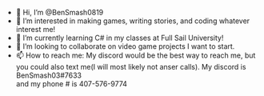- 👋 Hi, I’m @BenSmash0819
- 👀 I’m interested in making games, writing stories, and coding whatever interest me!
- 🌱 I’m currently learning C# in my classes at Full Sail University!
- 💞️ I’m looking to collaborate on video game projects I want to start. 
- 📫 How to reach me: My discord would be the best way to reach me, but you could also text me(I will most likely not anser calls). My discord is BenSmash03#7633  
and my phone # is 407-576-9774
<!---
BenSmash0819/BenSmash0819 is a ✨ special ✨ repository because its `README.md` (this file) appears on your GitHub profile.
You can click the Preview link to take a look at your changes.
--->
